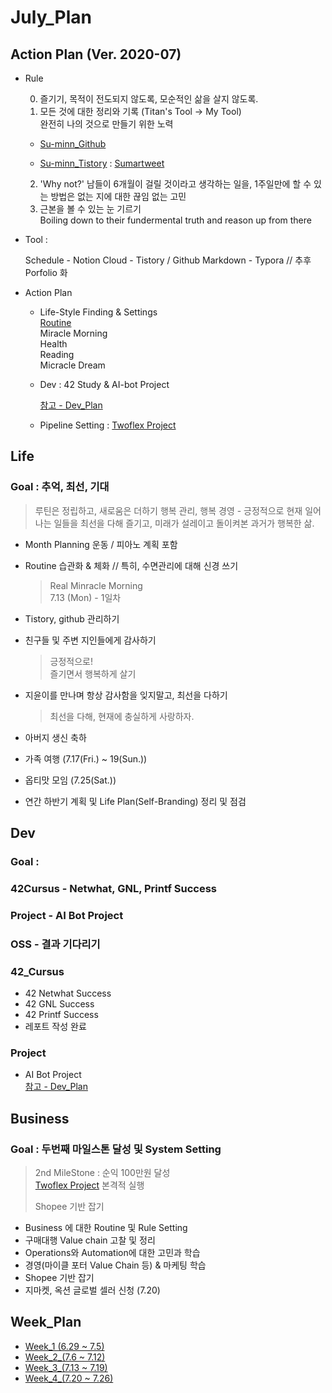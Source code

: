 



# July_Plan





## Action Plan (Ver. 2020-07)



- Rule

  0) 즐기기, 목적이 전도되지 않도록, 모순적인 삶을 살지 않도록.  
  1) 모든 것에 대한 정리와 기록 (Titan's Tool -> My Tool)  
  완전히 나의 것으로 만들기 위한 노력

  - [Su-minn_Github](https://github.com/Su-minn)

  - [Su-minn_Tistory](https://sumartweet.tistory.com/) : [Sumartweet](https://sumartweet.tistory.com/)

  2) 'Why not?'
  남들이 6개월이 걸릴 것이라고 생각하는 일을, 1주일만에 할 수 있는 방법은 없는 지에 대한 끊임 없는 고민   
  3) 근본을 볼 수 있는 눈 기르기   
  Boiling down to their fundermental truth and reason up from there



- Tool : 

  Schedule - Notion
  Cloud - Tistory / Github
  Markdown - Typora
  // 추후 Porfolio 화

  

- Action Plan

  - Life-Style Finding & Settings  
    [Routine](/Users/sjeon/Desktop/For_min/Plan/Routine.md)  
    	Miracle Morning  
    	Health  
    	Reading  
    	Micracle Dream    

  - Dev
    : 42 Study & AI-bot Project

    [참고 - Dev_Plan](/Users/sjeon/Desktop/For_min/Dev_Place/Dev_plan.md)

  - Pipeline Setting
    : [Twoflex Project](/Users/sjeon/Desktop/Business/Online_Business/Mins_Business/Business_Starategy.md)



## Life



### Goal : 추억, 최선, 기대

> 루틴은 정립하고, 새로움은 더하기
> 행복 관리, 행복 경영 - 긍정적으로 현재 일어나는 일들을 최선을 다해 즐기고, 미래가 설레이고 돌이켜본 과거가 행복한 삶.



- Month Planning
  운동 / 피아노 계획 포함
  
- Routine 습관화 & 체화 // 특히, 수면관리에 대해 신경 쓰기

  > Real Minracle Morning  
  > 7.13 (Mon) - 1일차

- Tistory, github 관리하기

- 친구들 및 주변 지인들에게 감사하기

  > 긍정적으로!  
  > 즐기면서 행복하게 살기

- 지윤이를 만나며 항상 감사함을 잊지말고, 최선을 다하기

  > 최선을 다해, 현재에 충실하게 사랑하자.

- 아버지 생신 축하

- 가족 여행 (7.17(Fri.) ~ 19(Sun.))

- 옵티맛 모임 (7.25(Sat.))

- 연간 하반기 계획 및 Life Plan(Self-Branding) 정리 및 점검



## Dev



### Goal : 

### 42Cursus - Netwhat, GNL, Printf Success

### Project - AI Bot Project

### OSS - 결과 기다리기



### 42_Cursus

- 42 Netwhat Success
- 42 GNL Success
- 42 Printf Success
- 레포트 작성 완료
  

### Project

- AI Bot Project  
  [참고 - Dev_Plan](/Users/sjeon/Desktop/For_min/Dev_Place/Dev_plan.md)

  



## Business



### Goal : 두번째 마일스톤 달성 및 System Setting

> 2nd MileStone : 순익 100만원 달성   
> [Twoflex Project](/Users/sjeon/Desktop/Business/Online_Business/Mins_Business/Business_Starategy.md) 본격적 실행
>
> Shopee 기반 잡기



- Business 에 대한 Routine 및 Rule Setting
- 구매대행 Value chain 고찰 및 정리
- Operations와 Automation에 대한 고민과 학습
- 경영(마이클 포터 Value Chain 등) & 마케팅 학습
- Shopee 기반 잡기
- 지마켓, 옥션 글로벌 셀러 신청 (7.20)



## Week_Plan



- [Week_1 (6.29 ~ 7.5)](/Users/sjeon/Desktop/For_min/Plan/2020/July/Week_1(6.29~7.5)/week_1_plan.md)
- [Week_2_(7.6 ~ 7.12)](/Users/sjeon/Desktop/For_min/Plan/2020/July/Week_2(7.6~12)/week_2_plan.md)
- [Week_3_(7.13 ~ 7.19)](/Users/sjeon/Desktop/For_min/Plan/2020/July/Week_3(7.13~19)/week_3_plan.md)
- [Week_4_(7.20 ~ 7.26)](/Users/sjeon/Desktop/For_min/Plan/2020/July/Week_4(7.20~26)/week_4_plan.md)

